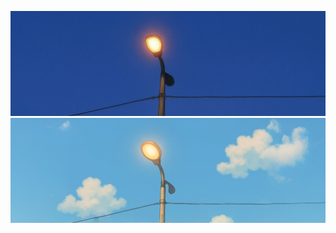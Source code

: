
![Header2](https://github.com/ali36saadat/ali36saadat/raw/main/assets/Header-Night.jpg#gh-dark-mode-only)
![Header](https://github.com/ali36saadat/ali36saadat/raw/main/assets/Header-Day.png#gh-light-mode-only)
